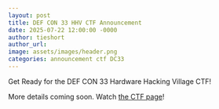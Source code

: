 ```yaml
---
layout: post
title: DEF CON 33 HHV CTF Announcement
date: 2025-07-22 12:00:00 -0000
author: tieshort
author_url: 
image: assets/images/header.png
categories: announcement ctf DC33
---
```


Get Ready for the DEF CON 33 Hardware Hacking Village CTF!

More details coming soon. Watch [the CTF page](/challenges/dc33.html)!
